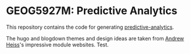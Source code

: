 # GEOG5927M: Predictive Analytics

This repository contains the code for generating [predictive-analytics](http://homepages.see.leeds.ac.uk/~georjb/predictive-analytics/).

The hugo and blogdown themes and design ideas are taken from [Andrew Heiss](https://www.andrewheiss.com)'s impressive module websites. Test.
